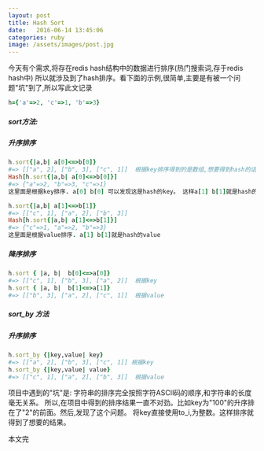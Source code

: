 ```yaml
---
layout: post
title: Hash Sort
date:   2016-06-14 13:45:06
categories: ruby
image: /assets/images/post.jpg
---
```




今天有个需求,将存在redis hash结构中的数据进行排序(热门搜索词,存于redis hash中)
所以就涉及到了hash排序。看下面的示例,很简单,主要是有被一个问题"坑"到了,所以写此文记录

```ruby
h={'a'=>2, 'c'=>1, 'b'=>3}
```

##### sort方法:

##### 升序排序

```ruby
h.sort{|a,b| a[0]<=>b[0]}
#=> [["a", 2], ["b", 3], ["c", 1]]  根据key排序得到的是数组,想要得到hash的话,下面这样做
Hash[h.sort{|a,b| a[0]<=>b[0]}]
#=> {"a"=>2, "b"=>3, "c"=>1}
这里面是根据key排序. a[0] b[0] 可以发现这是hash的key。 这样a[1] b[1]就是hash的value咯
```

```ruby
h.sort{|a,b| a[1]<=>b[1]}
#=> [["c", 1], ["a", 2], ["b", 3]]
Hash[h.sort{|a,b| a[1]<=>b[1]}]
#=> {"c"=>1, "a"=>2, "b"=>3}
这里面是根据value排序. a[1] b[1]就是hash的value
```

##### 降序排序

```ruby
h.sort { |a, b|  b[0]<=>a[0]}
#=> [["c", 1], ["b", 3], ["a", 2]]  根据key
h.sort { |a, b|  b[1]<=>a[1]}
#=> [["b", 3], ["a", 2], ["c", 1]]  根据value
```

##### sort_by 方法

##### 升序排序

```ruby
h.sort_by {|key,value| key}
#=> [["a", 2], ["b", 3], ["c", 1]] 根据key
h.sort_by {|key,value| value}
#=> [["c", 1], ["a", 2], ["b", 3]]  根据value
```

项目中遇到的"坑"是: 字符串的排序完全按照字符ASCII码的顺序,和字符串的长度毫无关系。
所以,在项目中得到的排序结果一直不对劲。比如key为"100"的升序排在了"2"的前面。然后,发现了这个问题。
将key直接使用to_i,为整数。这样排序就得到了想要的结果。

本文完
